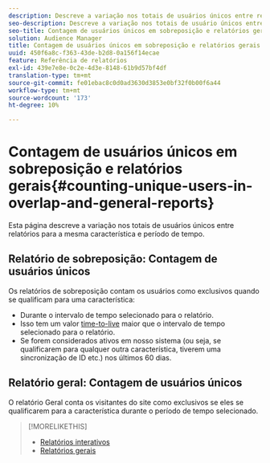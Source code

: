 ```yaml
---
description: Descreve a variação nos totais de usuários únicos entre relatórios para a mesma característica e período.
seo-description: Descreve a variação nos totais de usuário únicos entre relatórios para a mesma característica e período no Adobe Audience Manager
seo-title: Contagem de usuários únicos em sobreposição e relatórios gerais no AAM
solution: Audience Manager
title: Contagem de usuários únicos em sobreposição e relatórios gerais
uuid: 450f6a8c-f363-43de-b2d8-0a156f14ecae
feature: Referência de relatórios
exl-id: 439e7e8e-0c2e-4d3e-8148-61b9d57bf4df
translation-type: tm+mt
source-git-commit: fe01ebac8c0d0ad3630d3853e0bf32f0b00f6a44
workflow-type: tm+mt
source-wordcount: '173'
ht-degree: 10%

---
```


# Contagem de usuários únicos em sobreposição e relatórios gerais{#counting-unique-users-in-overlap-and-general-reports}

Esta página descreve a variação nos totais de usuários únicos entre relatórios para a mesma característica e período de tempo.

<!-- 

c_unique_user_counts.xml

 -->

## Relatório de sobreposição: Contagem de usuários únicos

Os relatórios de sobreposição contam os usuários como exclusivos quando se qualificam para uma característica:

* Durante o intervalo de tempo selecionado para o relatório.
* Isso tem um valor [time-to-live](../features/traits/segment-ttl-explained.md) maior que o intervalo de tempo selecionado para o relatório.
* Se forem considerados ativos em nosso sistema (ou seja, se qualificarem para qualquer outra característica, tiverem uma sincronização de ID etc.) nos últimos 60 dias.

## Relatório geral: Contagem de usuários únicos

O relatório Geral conta os visitantes do site como exclusivos se eles se qualificarem para a característica durante o período de tempo selecionado.

>[!MORELIKETHIS]
>
>* [Relatórios interativos](../reporting/dynamic-reports/dynamic-reports.md#interactive-and-overlap-reports)
>* [Relatórios gerais](../reporting/general-reports.md#general-reports-overview)

